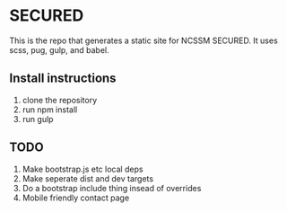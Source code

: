 # SECURED

This is the repo that generates a static site for NCSSM SECURED. It uses scss, pug, gulp, and babel.


## Install instructions
1. clone the repository
2. run npm install
3. run gulp

## TODO
1. Make bootstrap.js etc local deps
2. Make seperate dist and dev targets
3. Do a bootstrap include thing insead of overrides
4. Mobile friendly contact page
